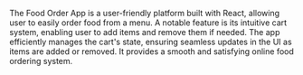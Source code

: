 The Food Order App is a user-friendly platform built with React, allowing user to easily order food from a menu. A notable feature is its intuitive cart system, enabling user to add items and remove them if needed. The app efficiently manages the cart's state, ensuring seamless updates in the UI as items are added or removed. It provides a smooth and satisfying online food ordering system.  